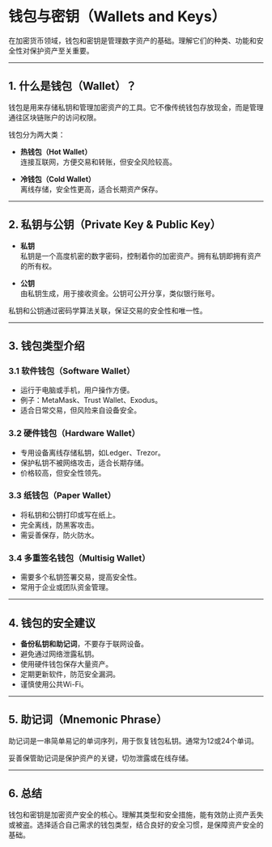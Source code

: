 # 钱包与密钥（Wallets and Keys）

在加密货币领域，钱包和密钥是管理数字资产的基础。理解它们的种类、功能和安全性对保护资产至关重要。

---

## 1. 什么是钱包（Wallet）？

钱包是用来存储私钥和管理加密资产的工具。它不像传统钱包存放现金，而是管理通往区块链账户的访问权限。

钱包分为两大类：

- **热钱包（Hot Wallet）**  
  连接互联网，方便交易和转账，但安全风险较高。

- **冷钱包（Cold Wallet）**  
  离线存储，安全性更高，适合长期资产保存。

---

## 2. 私钥与公钥（Private Key & Public Key）

- **私钥**  
  私钥是一个高度机密的数字密码，控制着你的加密资产。拥有私钥即拥有资产的所有权。

- **公钥**  
  由私钥生成，用于接收资金。公钥可公开分享，类似银行账号。

私钥和公钥通过密码学算法关联，保证交易的安全性和唯一性。

---

## 3. 钱包类型介绍

### 3.1 软件钱包（Software Wallet）

- 运行于电脑或手机，用户操作方便。
- 例子：MetaMask、Trust Wallet、Exodus。
- 适合日常交易，但风险来自设备安全。

### 3.2 硬件钱包（Hardware Wallet）

- 专用设备离线存储私钥，如Ledger、Trezor。
- 保护私钥不被网络攻击，适合长期存储。
- 价格较高，但安全性领先。

### 3.3 纸钱包（Paper Wallet）

- 将私钥和公钥打印或写在纸上。
- 完全离线，防黑客攻击。
- 需妥善保存，防火防水。

### 3.4 多重签名钱包（Multisig Wallet）

- 需要多个私钥签署交易，提高安全性。
- 常用于企业或团队资金管理。

---

## 4. 钱包的安全建议

- **备份私钥和助记词**，不要存于联网设备。
- 避免通过网络泄露私钥。
- 使用硬件钱包保存大量资产。
- 定期更新软件，防范安全漏洞。
- 谨慎使用公共Wi-Fi。

---

## 5. 助记词（Mnemonic Phrase）

助记词是一串简单易记的单词序列，用于恢复钱包私钥。通常为12或24个单词。

妥善保管助记词是保护资产的关键，切勿泄露或在线存储。

---

## 6. 总结

钱包和密钥是加密资产安全的核心。理解其类型和安全措施，能有效防止资产丢失或被盗。选择适合自己需求的钱包类型，结合良好的安全习惯，是保障资产安全的基础。

